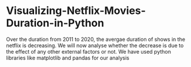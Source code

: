 # Visualizing-Netflix-Movies-Duration-in-Python
Over the duration from 2011 to 2020, the avergae duration of shows in the netflix is decreasing.
We will now analyse whether the decrease is due to the effect of any other external factors or not.
We have used python libraries like matplotlib and pandas for our analysis
